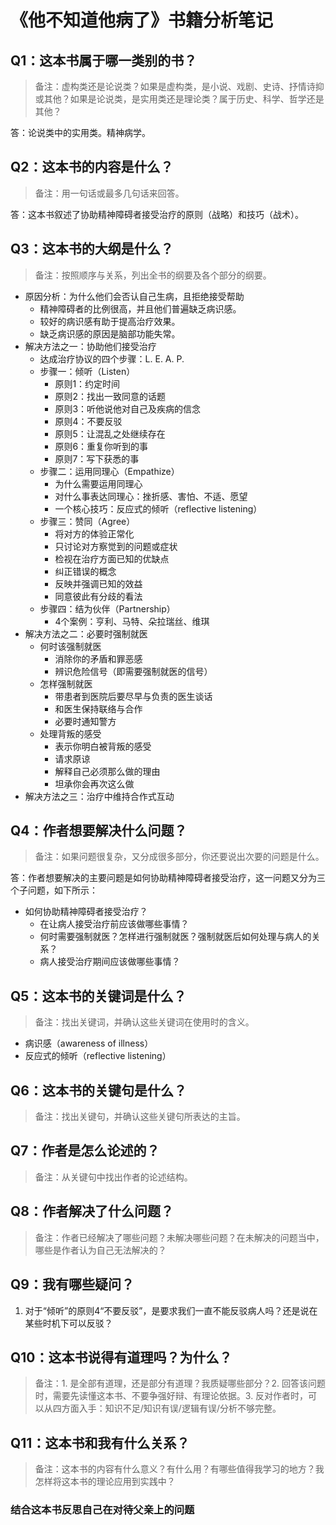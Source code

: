 # 《他不知道他病了》书籍分析笔记

## Q1：这本书属于哪一类别的书？

> 备注：虚构类还是论说类？如果是虚构类，是小说、戏剧、史诗、抒情诗抑或其他？如果是论说类，是实用类还是理论类？属于历史、科学、哲学还是其他？

答：论说类中的实用类。精神病学。

## Q2：这本书的内容是什么？

> 备注：用一句话或最多几句话来回答。

答：这本书叙述了协助精神障碍者接受治疗的原则（战略）和技巧（战术）。

## Q3：这本书的大纲是什么？

> 备注：按照顺序与关系，列出全书的纲要及各个部分的纲要。

- 原因分析：为什么他们会否认自己生病，且拒绝接受帮助
  - 精神障碍者的比例很高，并且他们普遍缺乏病识感。
  - 较好的病识感有助于提高治疗效果。
  - 缺乏病识感的原因是脑部功能失常。
- 解决方法之一：协助他们接受治疗
  - 达成治疗协议的四个步骤：L. E. A. P.
  - 步骤一：倾听（Listen）
    - 原则1：约定时间
    - 原则2：找出一致同意的话题
    - 原则3：听他说他对自己及疾病的信念
    - 原则4：不要反驳
    - 原则5：让混乱之处继续存在
    - 原则6：重复你听到的事
    - 原则7：写下获悉的事
  - 步骤二：运用同理心（Empathize）
    - 为什么需要运用同理心
    - 对什么事表达同理心：挫折感、害怕、不适、愿望
    - 一个核心技巧：反应式的倾听（reflective listening）
  - 步骤三：赞同（Agree）
    - 将对方的体验正常化
    - 只讨论对方察觉到的问题或症状
    - 检视在治疗方面已知的优缺点
    - 纠正错误的概念
    - 反映并强调已知的效益
    - 同意彼此有分歧的看法
  - 步骤四：结为伙伴（Partnership）
    - 4个案例：亨利、马特、朵拉瑞丝、维琪
- 解决方法之二：必要时强制就医
  - 何时该强制就医
    - 消除你的矛盾和罪恶感
    - 辨识危险信号（即需要强制就医的信号）
  - 怎样强制就医
    - 带患者到医院后要尽早与负责的医生谈话
    - 和医生保持联络与合作
    - 必要时通知警方
  - 处理背叛的感受
    - 表示你明白被背叛的感受
    - 请求原谅
    - 解释自己必须那么做的理由
    - 坦承你会再次这么做
- 解决方法之三：治疗中维持合作式互动

## Q4：作者想要解决什么问题？

> 备注：如果问题很复杂，又分成很多部分，你还要说出次要的问题是什么。

答：作者想要解决的主要问题是如何协助精神障碍者接受治疗，这一问题又分为三个子问题，如下所示：

- 如何协助精神障碍者接受治疗？
  - 在让病人接受治疗前应该做哪些事情？
  - 何时需要强制就医？怎样进行强制就医？强制就医后如何处理与病人的关系？
  - 病人接受治疗期间应该做哪些事情？

## Q5：这本书的关键词是什么？

> 备注：找出关键词，并确认这些关键词在使用时的含义。

- 病识感（awareness of illness）
- 反应式的倾听（reflective listening）

## Q6：这本书的关键句是什么？

> 备注：找出关键句，并确认这些关键句所表达的主旨。

## Q7：作者是怎么论述的？

> 备注：从关键句中找出作者的论述结构。

## Q8：作者解决了什么问题？

> 备注：作者已经解决了哪些问题？未解决哪些问题？在未解决的问题当中，哪些是作者认为自己无法解决的？

## Q9：我有哪些疑问？

1. 对于“倾听”的原则4“不要反驳”，是要求我们一直不能反驳病人吗？还是说在某些时机下可以反驳？

## Q10：这本书说得有道理吗？为什么？

> 备注：1. 是全部有道理，还是部分有道理？我质疑哪些部分？2. 回答该问题时，需要先读懂这本书、不要争强好辩、有理论依据。3. 反对作者时，可以从四方面入手：知识不足/知识有误/逻辑有误/分析不够完整。

## Q11：这本书和我有什么关系？

> 备注：这本书的内容有什么意义？有什么用？有哪些值得我学习的地方？我怎样将这本书的理论应用到实践中？

### 结合这本书反思自己在对待父亲上的问题
